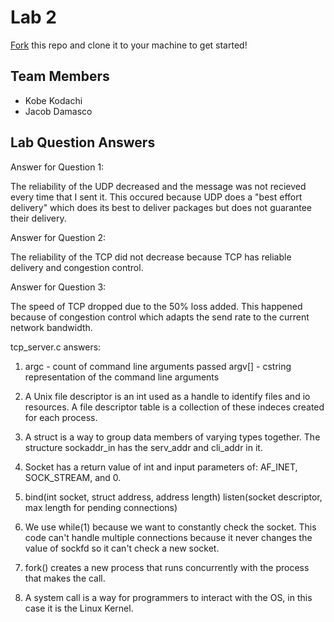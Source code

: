 # Lab 2
[Fork](https://docs.github.com/en/get-started/quickstart/fork-a-repo) this repo and clone it to your machine to get started!

## Team Members
- Kobe Kodachi
- Jacob Damasco

## Lab Question Answers

Answer for Question 1: 

The reliability of the UDP decreased and the message was not recieved every time that I sent it.
This occured because UDP does a "best effort delivery" which does its best to deliver packages but does not guarantee their delivery.

Answer for Question 2:

The reliability of the TCP did not decrease because TCP has reliable delivery and congestion control.

Answer for Question 3:

The speed of TCP dropped due to the 50% loss added.
This happened because of congestion control which adapts the send rate to the current network bandwidth.

tcp_server.c answers:

1. argc - count of command line arguments passed
   argv[] - cstring representation of the command line arguments

2. A Unix file descriptor is an int used as a handle to identify files and io resources. A file descriptor table is a collection of these indeces created for each process.

3. A struct is a way to group data members of varying types together. The structure sockaddr_in has the serv_addr and cli_addr in it.

4. Socket has a return value of int and input parameters of: AF_INET, SOCK_STREAM, and 0.

5. bind(int socket, struct address, address length)
   listen(socket descriptor, max length for pending connections)

6. We use while(1) because we want to constantly check the socket. This code can't handle multiple connections because it never changes the value of sockfd so it can't check a new socket.

7. fork() creates a new process that runs concurrently with the process that makes the call.

8. A system call is a way for programmers to interact with the OS, in this case it is the Linux Kernel.